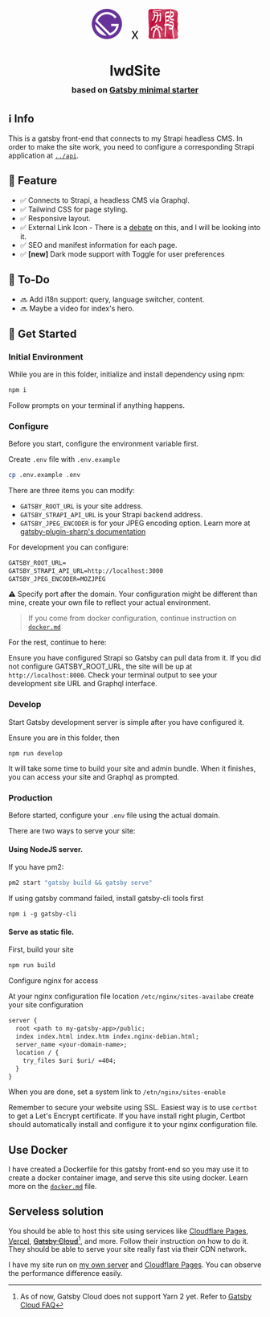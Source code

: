 <p align="center">
  <img alt="Gatsby" src="src/images/icon.png" width="60" />
  <span style="font-size:2em; align:center; padding:.5em;">x</span>
  <img alt="Liwen Duan's Logo" src="src/images/lwd-stamp.png" width="60" />
</p>
<h1 align="center">
  lwdSite <span style="font-size:medium; font-weight:light;"></br>based on <a href="https://www.gatsbyjs.com/?utm_source=starter&utm_medium=readme&utm_campaign=minimal-starter">Gatsby minimal starter</a></span>
</h1>

## ℹ️ Info

   This is a gatsby front-end that connects to my Strapi headless CMS. In order to make the site work, you need to configure a corresponding Strapi application at [```../api```](/api).

## 📜 Feature

-  ✅ Connects to Strapi, a headless CMS via Graphql. 
-  ✅ Tailwind CSS for page styling.
-  ✅ Responsive layout.
-  ✅ External Link Icon - There is a [debate](https://designnotes.blog.gov.uk/2016/11/28/removing-the-external-link-icon-from-gov-uk/) on this, and I will be looking into it.
-  ✅ SEO and manifest information for each page.
-  ✅ **[new]** Dark mode support with Toggle for user preferences 

## 📝 To-Do

-  🔜 Add i18n support: query, language switcher, content.
-  🔜 Maybe a video for index's hero.

## 🚀 Get Started

  ### Initial Environment
  
  While you are in this folder, initialize and install dependency using npm:
  
  ```bash
  npm i
  ```
  
  Follow prompts on your terminal if anything happens.
  
  ### Configure
  
  Before you start, configure the environment variable first. 
  
  Create ```.env``` file with ```.env.example```
  ```bash
  cp .env.example .env
  ```
 
 There are three items you can modify:
 - ```GATSBY_ROOT_URL``` is your site address.
 - ```GATSBY_STRAPI_API_URL``` is your Strapi backend address.
 - ```GATSBY_JPEG_ENCODER``` is for your JPEG encoding option. Learn more at [gatsby-plugin-sharp's documentation](https://github.com/gatsbyjs/gatsby/blob/master/packages/gatsby-plugin-sharp/README.md#using-mozjpeg)

For development you can configure:
```shell
GATSBY_ROOT_URL=
GATSBY_STRAPI_API_URL=http://localhost:3000
GATSBY_JPEG_ENCODER=MOZJPEG
```
⚠️ Specify port after the domain. Your configuration might be different than mine, create your own file to reflect your actual environment.

> If you come from docker configuration, continue instruction on [```docker.md```](docker.md#build-image)

For the rest, continue to here:

Ensure you have configured Strapi so Gatsby can pull data from it. If you did not configure GATSBY_ROOT_URL, the site will be up at ```http://localhost:8000```. Check your terminal output to see your development site URL and Graphql interface.

  ### Develop
  Start Gatsby development server is simple after you have configured it.
  
  Ensure you are in this folder, then
  
  ```
  npm run develop
  ```
  
  It will take some time to build your site and admin bundle. When it finishes, you can access your site and Graphql as prompted.
  
  ### Production
  Before started, configure your ```.env``` file using the actual domain.
  
  There are two ways to serve your site:
  #### Using NodeJS server.
  
  If you have pm2:
  
  ```bash
  pm2 start "gatsby build && gatsby serve"
  ```
  If using gatsby command failed, install gatsby-cli tools first
  ```
  npm i -g gatsby-cli
  ```
  
  #### Serve as static file.
  First, build your site
  ```bash
  npm run build
  ```
  
  Configure nginx for access
  
  At your nginx configuration file location ```/etc/nginx/sites-availabe``` create your site configuration
  
  ```nginx
  server {
    root <path to my-gatsby-app>/public;
    index index.html index.htm index.nginx-debian.html;
    server_name <your-domain-name>;
    location / {
      try_files $uri $uri/ =404;
    }
  }
  ```
  When you are done, set a system link to ```/etn/nginx/sites-enable```
  
  Remember to secure your website using SSL. Easiest way is to use ```certbot``` to get a Let's Encrypt certificate. If you have install right plugin, Certbot should automatically install and configure it to your nginx configuration file.

## Use Docker
I have created a Dockerfile for this gatsby front-end so you may use it to create a docker container image, and serve this site using docker. Learn more on the [```docker.md```](docker.md) file.

## Serveless solution
You should be able to host this site using services like [Cloudflare Pages](https://pages.cloudflare.com/), [Vercel](https://vercel.com/), ~~[Gatsby Cloud](https://www.gatsbyjs.com/products/cloud/)~~[^1], and more. Follow their instruction on how to do it. They should be able to serve your site really fast via their CDN network.

I have my site run on [my own server](http://www.liwenduan.com) and [Cloudflare Pages](https://lwdsite3.pages.dev). You can observe the performance difference easily.

[^1]: As of now, Gatsby Cloud does not support Yarn 2 yet. Refer to [Gatsby Cloud FAQ](https://support.gatsbyjs.com/hc/en-us/articles/1500009113962-Does-Gatsby-Cloud-work-with-Yarn-2-)